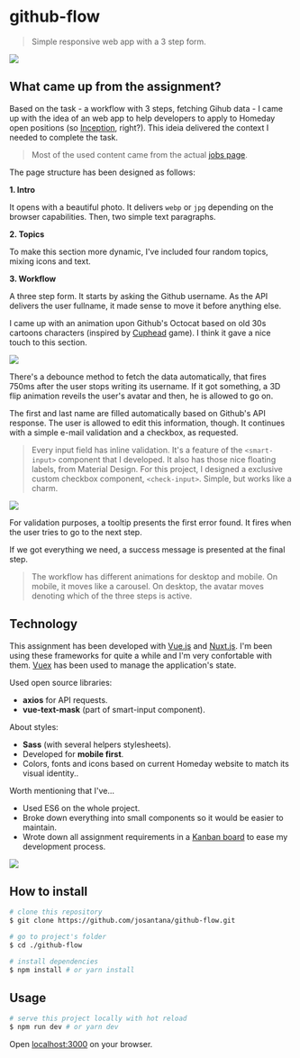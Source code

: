 # github-flow

> Simple responsive web app with a 3 step form.

![](https://i.imgur.com/o2760Lm.jpg)

## What came up from the assignment?

Based on the task - a workflow with 3 steps, fetching Gihub data - I came up with the idea of an web app to help developers to apply to Homeday open positions (so [Inception](https://is.gd/nKha1M), right?). This ideia delivered the context I needed to complete the task.

> Most of the used content came from the actual [jobs page](https://www.homeday.de/en/jobs/).

The page structure has been designed as follows:

**1. Intro**

It opens with a beautiful photo. It delivers `webp` or `jpg` depending on the browser capabilities. Then, two simple text paragraphs.

**2. Topics**

To make this section more dynamic, I've included four random topics, mixing icons and text.

**3. Workflow**

A three step form. It starts by asking the Github username. As the API delivers the user fullname, it made sense to move it before anything else.

I came up with an animation upon Github's Octocat based on old 30s cartoons characters (inspired by [Cuphead](https://www.youtube.com/watch?v=ujkFlNkXMu4) game). I think it gave a nice touch to this section.

![](https://i.imgur.com/eafFbzN.gif)

There's a debounce method to fetch the data automatically, that fires 750ms after the user stops writing its username. If it got something, a 3D flip animation reveils the user's avatar and then, he is allowed to go on.

The first and last name are filled automatically based on Github's API response. The user is allowed to edit this information, though. It continues with a simple e-mail validation and a checkbox, as requested.

> Every input field has inline validation. It's a feature of the `<smart-input>` component that I developed. It also has those nice floating labels, from Material Design. For this project, I designed a exclusive custom checkbox component, `<check-input>`. Simple, but works like a charm.

![](https://i.imgur.com/OjAYsGH.png)

For validation purposes, a tooltip presents the first error found. It fires when the user tries to go to the next step.

If we got everything we need, a success message is presented at the final step.

> The workflow has different animations for desktop and mobile. On mobile, it moves like a carousel. On desktop, the avatar moves denoting which of the three steps is active.

## Technology

This assignment has been developed with [Vue.js](https://vuejs.org/) and [Nuxt.js](https://nuxtjs.org/). I'm been using these frameworks for quite a while and I'm very confortable with them. [Vuex](https://vuex.vuejs.org/en/index.html) has been used to manage the application's state.

Used open source libraries:

- **axios** for API requests.
- **vue-text-mask** (part of smart-input component).

About styles:

- **Sass** (with several helpers stylesheets).
- Developed for **mobile first**.
- Colors, fonts and icons based on current Homeday website to match its visual identity..

Worth mentioning that I've...

- Used ES6 on the whole project.
- Broke down everything into small components so it would be easier to maintain.
- Wrote down all assignment requirements in a [Kanban board](https://github.com/josantana/github-flow/projects) to ease my development process.

![](https://i.imgur.com/TJPAi4R.png)

## How to install

``` bash
# clone this repository
$ git clone https://github.com/josantana/github-flow.git

# go to project's folder
$ cd ./github-flow

# install dependencies
$ npm install # or yarn install
```

## Usage

``` bash
# serve this project locally with hot reload
$ npm run dev # or yarn dev
```

Open [localhost:3000](http://localhost:3000) on your browser.
